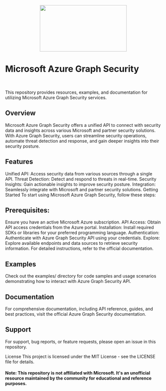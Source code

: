 <center><img src="https://i.postimg.cc/dtYn9jhr/graphapilogo-1.png" height="150" width="280"></center>
<h1>Microsoft Azure Graph Security</h1><br>

This repository provides resources, examples, and documentation for utilizing Microsoft Azure Graph Security services.

<h2>Overview</h2>
Microsoft Azure Graph Security offers a unified API to connect with security data and insights across various Microsoft and partner security solutions. With Azure Graph Security, users can streamline security operations, automate threat detection and response, and gain deeper insights into their security posture.

<h2>Features</h2>
Unified API: Access security data from various sources through a single API.
Threat Detection: Detect and respond to threats in real-time.
Security Insights: Gain actionable insights to improve security posture.
Integration: Seamlessly integrate with Microsoft and partner security solutions.
Getting Started
To start using Microsoft Azure Graph Security, follow these steps:

<h2>Prerequisites:</h2>
Ensure you have an active Microsoft Azure subscription.
API Access: Obtain API access credentials from the Azure portal.
Installation: Install required SDKs or libraries for your preferred programming language.
Authentication: Authenticate with Azure Graph Security API using your credentials.
Explore: Explore available endpoints and data sources to retrieve security information.
For detailed instructions, refer to the official documentation.

<h2>Examples</h2>
Check out the examples/ directory for code samples and usage scenarios demonstrating how to interact with Azure Graph Security API.

<h2>Documentation</h2>
For comprehensive documentation, including API reference, guides, and best practices, visit the official Azure Graph Security documentation.

<h2>Support</h2>
For support, bug reports, or feature requests, please open an issue in this repository.

License
This project is licensed under the MIT License - see the LICENSE file for details.

<h4>Note: This repository is not affiliated with Microsoft. It's an unofficial resource maintained by the community for educational and reference purposes.</h4>


